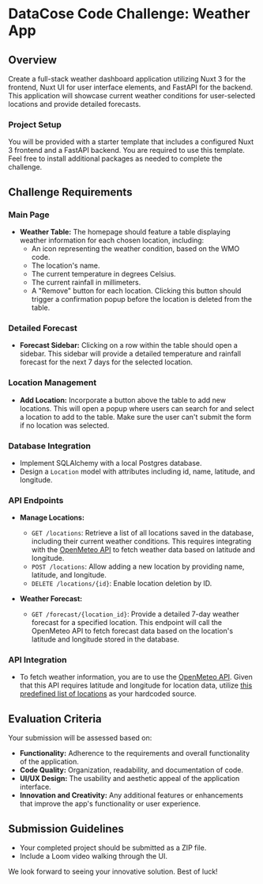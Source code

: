 # DataCose Code Challenge: Weather App

## Overview

Create a full-stack weather dashboard application utilizing Nuxt 3 for the frontend, Nuxt UI for user interface elements, and FastAPI for the backend. This application will showcase current weather conditions for user-selected locations and provide detailed forecasts.

### Project Setup

You will be provided with a starter template that includes a configured Nuxt 3 frontend and a FastAPI backend. You are required to use this template. Feel free to install additional packages as needed to complete the challenge.

## Challenge Requirements

### Main Page

-   **Weather Table:** The homepage should feature a table displaying weather information for each chosen location, including:
    -   An icon representing the weather condition, based on the WMO code.
    -   The location's name.
    -   The current temperature in degrees Celsius.
    -   The current rainfall in millimeters.
    -   A "Remove" button for each location. Clicking this button should trigger a confirmation popup before the location is deleted from the table.

### Detailed Forecast

-   **Forecast Sidebar:** Clicking on a row within the table should open a sidebar. This sidebar will provide a detailed temperature and rainfall forecast for the next 7 days for the selected location.

### Location Management

-   **Add Location:** Incorporate a button above the table to add new locations. This will open a popup where users can search for and select a location to add to the table. Make sure the user can't submit the form if no location was selected.

### Database Integration

- Implement SQLAlchemy with a local Postgres database.
- Design a `Location` model with attributes including id, name, latitude, and longitude.

### API Endpoints

- **Manage Locations:**
  - `GET /locations`: Retrieve a list of all locations saved in the database, including their current weather conditions. This requires integrating with the [OpenMeteo API](https://open-meteo.com/) to fetch weather data based on latitude and longitude.
  - `POST /locations`: Allow adding a new location by providing name, latitude, and longitude.
  - `DELETE /locations/{id}`: Enable location deletion by ID.

- **Weather Forecast:**
  - `GET /forecast/{location_id}`: Provide a detailed 7-day weather forecast for a specified location. This endpoint will call the OpenMeteo API to fetch forecast data based on the location's latitude and longitude stored in the database.


### API Integration

-   To fetch weather information, you are to use the [OpenMeteo API](https://open-meteo.com/). Given that this API requires latitude and longitude for location data, utilize [this predefined list of locations](https://gist.github.com/ofou/df09a6834a8421b4f376c875194915c9) as your hardcoded source.

## Evaluation Criteria

Your submission will be assessed based on:

-   **Functionality:** Adherence to the requirements and overall functionality of the application.
-   **Code Quality:** Organization, readability, and documentation of code.
-   **UI/UX Design:** The usability and aesthetic appeal of the application interface.
-   **Innovation and Creativity:** Any additional features or enhancements that improve the app's functionality or user experience.

## Submission Guidelines

-   Your completed project should be submitted as a ZIP file.
-   Include a Loom video walking through the UI.

We look forward to seeing your innovative solution. Best of luck!
